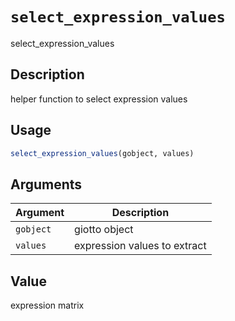 # `select_expression_values`

select_expression_values


## Description

helper function to select expression values


## Usage

```r
select_expression_values(gobject, values)
```


## Arguments

Argument      |Description
------------- |----------------
`gobject`     |     giotto object
`values`     |     expression values to extract


## Value

expression matrix


